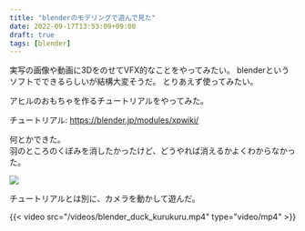 ```yaml
---
title: "blenderのモデリングで遊んで見た"
date: 2022-09-17T13:53:09+09:00
draft: true
tags: [blender]
---
```


実写の画像や動画に3DをのせてVFX的なことをやってみたい。
blenderというソフトでできるらしいが結構大変そうだ。
とりあえず使ってみたい。

アヒルのおもちゃを作るチュートリアルをやってみた。  

チュートリアル: https://blender.jp/modules/xpwiki/

何とかできた。  
羽のところのくぼみを消したかったけど、どうやれば消えるかよくわからなかった。

![](/images/blender_duck.png)

チュートリアルとは別に、カメラを動かして遊んだ。

{{< video src="/videos/blender_duck_kurukuru.mp4" type="video/mp4" >}}